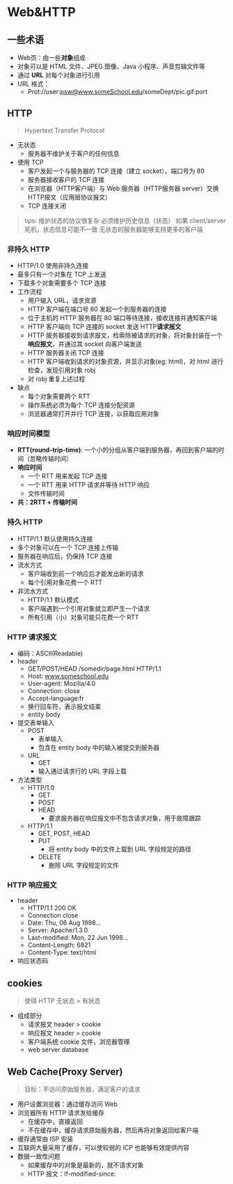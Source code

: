 # Web&HTTP

## 一些术语
- Web页：由一些**对象**组成
- 对象可以是 HTML 文件、JPEG 图像、Java 小程序、声音剪辑文件等
- 通过 **URL** 对每个对象进行引用
- URL 格式：
  - Prot://user:psw@www.someSchool.edu/someDept/pic.gif:port

## HTTP
> Hypertext Transfer Protocol

- 无状态
  - 服务器不维护关于客户的任何信息
- 使用 TCP
  - 客户发起一个与服务器的 TCP 连接（建立 socket），端口号为 80
  - 服务器接收客户的 TCP 连接
  - 在浏览器（HTTP客户端）与 Web 服务器（HTTP服务器 server）交换HTTP报文（应用层协议报文）
  - TCP 连接关闭

> tips: 维护状态的协议很复杂
> 必须维护历史信息（状态）
> 如果 client/server 死机，状态信息可能不一致
> 无状态的服务器能够支持更多的客户端

### 非持久 HTTP
- HTTP/1.0 使用非持久连接
- 最多只有一个对象在 TCP 上发送
- 下载多个对象需要多个 TCP 连接
- 工作流程
  - 用户输入 URL，请求资源
  - HTTP 客户端在端口号 80 发起一个到服务器的连接
  - 位于主机的 HTTP 服务器在 80 端口等待连接，接收连接并通知客户端
  - HTTP 客户端向 TCP 连接的 socket 发送 HTTP**请求报文**
  - HTTP 服务器接收到请求报文，检索除被请求的对象，将对象封装在一个**响应报文**，并通过其 socket 向客户端发送
  - HTTP 服务器关闭 TCP 连接
  - HTTP 客户端收到请求的对象资源，并显示对象(eg: html)，对 html 进行检查，发现引用对象 robj
  - 对 robj 重复上述过程
- 缺点
  - 每个对象需要两个 RTT
  - 操作系统必须为每个 TCP 连接分配资源
  - 浏览器通常打开并行 TCP 连接，以获取应用对象


### 响应时间模型
- **RTT(round-trip-time)**: 一个小的分组从客户端到服务器，再回到客户端的时间（忽略传输时间）
- **响应时间**
  - 一个 RTT 用来发起 TCP 连接
  - 一个 RTT 用来 HTTP 请求并等待 HTTP 响应
  - 文件传输时间
- **共：2RTT + 传输时间**


### 持久 HTTP
- HTTP/1.1 默认使用持久连接
- 多个对象可以在一个 TCP 连接上传输
- 服务器在响应后，仍保持 TCP 连接
- 流水方式
  - 客户端收到前一个响应后才能发出新的请求
  - 每个引用对象花费一个 RTT
- 非流水方式
  - HTTP/1.1 默认模式
  - 客户端遇到一个引用对象就立即产生一个请求
  - 所有引用（小）对象可能只花费一个 RTT


### HTTP 请求报文
- 编码：ASCII(Readable)
- header
  - GET/POST/HEAD /somedir/page.html HTTP/1.1
  - Host: www.someschool.edu
  - User-agent: Mozilla/4.0
  - Connection: close
  - Accept-language:fr
  - 换行回车符，表示报文结束
  - entity body
- 提交表单输入
  - POST
    - 表单输入
    - 包含在 entity body 中的输入被提交到服务器
  - URL
    - GET
    - 输入通过请求行的 URL 字段上载
- 方法类型
  - HTTP/1.0
    - GET
    - POST
    - HEAD
      - 要求服务器在响应报文中不包含请求对象，用于故障跟踪
  - HTTP/1.1
    - GET, POST, HEAD
    - PUT
      - 将 entity body 中的文件上载到 URL 字段规定的路径
    - DELETE 
      - 删除 URL 字段规定的文件

### HTTP 响应报文
- header
  - HTTP/1.1 200 OK
  - Connection close
  - Date: Thu, 06 Aug 1998...
  - Server: Apache/1.3.0
  - Last-modified: Mon, 22 Jun 1998...
  - Content-Length: 6821
  - Content-Type: text/html
- 响应状态码

## cookies
> 使得 HTTP 无状态 > 有状态

- 组成部分
  - 请求报文 header > cookie
  - 响应报文 header > cookie
  - 客户端系统 cookie 文件，浏览器管理
  - web server database

## Web Cache(Proxy Server)
> 目标：不访问原始服务器，满足客户的请求

- 用户设置浏览器：通过缓存访问 Web
- 浏览器所有 HTTP 请求发给缓存
  - 在缓存中，直接返回
  - 不在缓存中，缓存请求原始服务器，然后再将对象返回给客户端
- 缓存通常由 ISP 安装
- 互联网大量采用了缓存，可以使较弱的 ICP 也能够有效提供内容
- 数据一致性问题
  - 如果缓存中的对象是最新的，就不请求对象
  - HTTP 报文：If-modified-since: